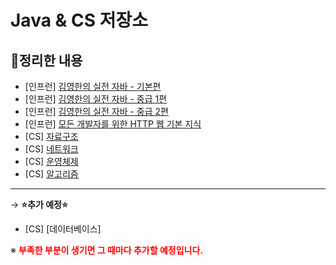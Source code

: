 # Java & CS 저장소

## 📝정리한 내용

* [인프런] [김영한의 실전 자바 - 기본편](https://www.inflearn.com/course/%EA%B9%80%EC%98%81%ED%95%9C%EC%9D%98-%EC%8B%A4%EC%A0%84-%EC%9E%90%EB%B0%94-%EA%B8%B0%EB%B3%B8%ED%8E%B8/dashboard)
* [인프런] [김영한의 실전 자바 - 중급 1편](https://www.inflearn.com/course/%EA%B9%80%EC%98%81%ED%95%9C%EC%9D%98-%EC%8B%A4%EC%A0%84-%EC%9E%90%EB%B0%94-%EC%A4%91%EA%B8%89-1/dashboard)
* [인프런] [김영한의 실전 자바 - 중급 2편](https://www.inflearn.com/course/%EA%B9%80%EC%98%81%ED%95%9C%EC%9D%98-%EC%8B%A4%EC%A0%84-%EC%9E%90%EB%B0%94-%EC%A4%91%EA%B8%89-2/dashboard)
* [인프런] [모든 개발자를 위한 HTTP 웹 기본 지식](https://www.inflearn.com/course/http-%EC%9B%B9-%EB%84%A4%ED%8A%B8%EC%9B%8C%ED%81%AC/dashboard)
* [CS] [자료구조](https://github.com/dnwls16071/Java/blob/main/datastructure/dataStructure.md)
* [CS] [네트워크](https://github.com/dnwls16071/Java/blob/main/network/network.md)
* [CS] [운영체제](https://github.com/dnwls16071/Java/blob/main/os/os.md)
* [CS] [알고리즘](https://github.com/dnwls16071/Everyday-Algorithm)

---

→ **⭐추가 예정⭐**

* [CS] [데이터베이스]

※ **<span style="color: red;">부족한 부분이 생기면 그 때마다 추가할 예정입니다.</span>**